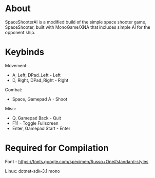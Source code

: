 # About

SpaceShooterAI is a modified build of the simple space shooter game, SpaceShooter, built with MonoGame/XNA that includes simple AI for the opponent ship.

# Keybinds

Movement:

  * A, Left, DPad_Left - Left
  * D, Right, DPad_Right - Right

Combat:

  * Space, Gamepad A - Shoot

Misc:

  * Q, Gamepad Back - Quit
  * F11 - Toggle Fullscreen
  * Enter, Gamepad Start - Enter

# Required for Compilation

Font - https://fonts.google.com/specimen/Russo+One#standard-styles

Linux: dotnet-sdk-3.1 mono
